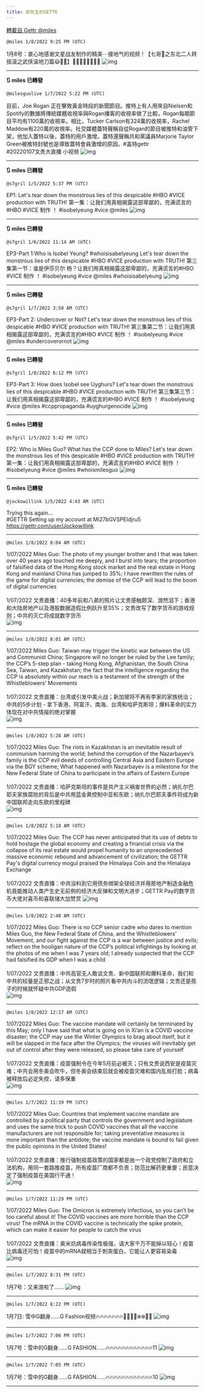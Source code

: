```yaml
---
title: 郭先生的GETTR
---
```

[轉載自 Gettr @miles](https://gettr.com/user/miles)

`@miles 1/8/2022 9:25 PM (UTC)`

1月8号：衷心地感谢文星战友制作的精美⋯接地气的视频！【七哥🙏之东北二人转摇滚之武侠滚地刀篇😃🙏🌽】🌽🌽🌽🌽🌽🌽🌽🌽
![img](https://media.gettr.com/group49/getter/2022/01/08/21/4d97b47a-de80-5ac6-edf9-c3d306661dda/out.jpg)

---

**:arrows_clockwise: miles 已轉發**

`@milesguolive 1/7/2022 5:22 PM (UTC)`

目前，Joe Rogan 正在擊敗黃金時段的新聞節目。推特上有人用來自Nielsen和Spotify的數據將傳統媒體收視率與Rogan播客的收視率做了比較，Rogan每期節目平均有1100萬的收視率。相比，Tucker Carlson有324萬的收視率，Rachel Maddow有220萬的收視率。社交媒體蓋特聲稱自從Rogan的節目被推特和油管下架，他加入蓋特以後，蓋特的用戶激增。蓋特還聲稱共和黨議員Marjorie Taylor Green被推特封號也是導致蓋特會員激增的原因。#盖特gettr <br/>#20220107文贵大直播  小视频 
![img](https://media.gettr.com/group9/getter/2022/01/07/17/cc941a05-6015-1a35-2000-7a1d6c746d33/out.jpg)

---

**:arrows_clockwise: miles 已轉發**

`@s7gril 1/5/2022 5:37 PM (UTC)`

EP1: Let's tear down the monstrous lies of this despicable #HBO #VICE production with TRUTH!  第一集：让我们用真相揭露这部卑鄙的，充满谎言的#HBO #VICE 制作 ！   #isobelyeung #vice @miles
![img](https://media.gettr.com/group1/origin/2022/01/05/17/a7d72764-f9bf-8806-6f74-c6bbd01deaa9/out.jpg)

---

**:arrows_clockwise: miles 已轉發**

`@s7gril 1/6/2022 11:14 AM (UTC)`

EP3-Part 1:Who is Isobel Yeung? #whoisisabelyeung Let's tear down the monstrous lies of this despicable  #HBO #VICE production with TRUTH!  第三集第一节：谁是伊莎贝尔 杨？让我们用真相揭露这部卑鄙的，充满谎言的#HBO #VICE 制作 ！   #isobelyeung #vice @miles #whoisisabelyeung
![img](https://media.gettr.com/group39/origin/2022/01/06/11/09b67a81-00a3-9aab-f3c4-17981d1a5564/out.jpg)

---

**:arrows_clockwise: miles 已轉發**

`@s7gril 1/7/2022 3:50 AM (UTC)`

EP3-Part 2: Undercover or Not? Let's tear down the monstrous lies of this despicable #HBO #VICE production with TRUTH!  第三集第二节：让我们用真相揭露这部卑鄙的，充满谎言的#HBO #VICE 制作 ！   #isobelyeung #vice @miles #undercoverornot
![img](https://media.gettr.com/group46/origin/2022/01/07/03/35722c67-5e16-321a-916c-0cad56dc5892/out.jpg)

---

**:arrows_clockwise: miles 已轉發**

`@s7gril 1/8/2022 6:12 PM (UTC)`

EP3-Part 3: How does Isobel see Uyghurs? Let's tear down the monstrous lies of this despicable #HBO #VICE production with TRUTH!  第三集第三节：让我们用真相揭露这部卑鄙的，充满谎言的#HBO #VICE 制作 ！   #isobelyeung #vice @miles #ccppropaganda #uyghurgenocide
![img](https://media.gettr.com/group13/origin/2022/01/08/18/d14843f2-2fd9-d56c-4f68-d3539f44ad5d/out.jpg)

---

**:arrows_clockwise: miles 已轉發**

`@s7gril 1/5/2022 5:42 PM (UTC)`

EP2: Who is Miles Guo? What has the CCP done to Miles? Let's tear down the monstrous lies of this despicable #HBO #VICE production with TRUTH!  第一集：让我们用真相揭露这部卑鄙的，充满谎言的#HBO #VICE 制作 ！   #isobelyeung #vice @miles #whoismilesguo
![img](https://media.gettr.com/group41/origin/2022/01/05/17/313b91d7-15e4-02fd-6839-76b319d0d39b/out.jpg)

---

**:arrows_clockwise: miles 已轉發**

`@jockowillink 1/5/2022 4:43 AM (UTC)`

Trying this again…<br/>#GETTR Setting up my account at  Mi27bGVSPEIdjru5 <br/>  https://gettr.com/user/Jockowillink

---

`@miles 1/8/2022 8:04 AM (UTC)`

1/07/2022 Miles Guo: The photo of my younger brother and I that was taken over 40 years ago touched me deeply, and I burst into tears; the proportion of falsified data of the Hong Kong stock market and the real estate in Hong Kong and mainland China has jumped to 35%; I have rewritten the rules of the game for digital currencies; the demise of the CCP will lead to the boom of digital currencies<br/><br/>1/07/2022 文贵直播：40多年前和八弟的照片让文贵感触颇深、潸然泪下；香港和大陆房地产以及港股数据造假比例跃升至35%；文贵改写了数字货币的游戏规则；中共的灭亡将成就数字货币<br/>
![img](https://media.gettr.com/group18/getter/2022/01/08/08/1a770c3d-d986-0d34-b565-8dc4ffd8a7ed/out.jpg)

---

`@miles 1/8/2022 8:01 AM (UTC)`

1/07/2022 Miles Guo: Taiwan may trigger the kinetic war between the US and Communist China; Singapore will no longer be ruled by the Lee family; the CCP’s 5-step plan - taking Hong Kong, Afghanistan, the South China Sea, Taiwan, and Kazakhstan; the fact that the intelligence regarding the CCP is absolutely within our reach is a testament of the strength of the Whistleblowers’ Movements<br/><br/>1/07/2022 文贵直播：台湾或引发中美火战；新加坡将不再有李家的家族统治；中共的5步计划 - 拿下香港、阿富汗、南海、台湾和哈萨克斯坦；爆料革命的实力体现在对中共情报的绝对掌握<br/>
![img](https://media.gettr.com/group1/getter/2022/01/08/08/717d85e9-ab3e-e7cb-1a9f-90934ad7cf63/out.jpg)

---

`@miles 1/8/2022 5:28 AM (UTC)`

1/07/2022 Miles Guo: The riots in Kazakhstan is an inevitable result of communism harming the world; behind the corruption of the Nazarbayev’s family is the CCP evil deeds of controlling Central Asia and Eastern Europe via the BGY scheme; What happened with Nazarbayev is a milestone for the New Federal State of China to participate in the affairs of Eastern Europe<br/><br/>1/07/2022 文贵直播：哈萨克斯坦的事件是共产主义祸害世界的必然；纳扎尔巴耶夫家族腐败的背后是中共用蓝金黄控制中亚和东欧；纳扎尔巴耶夫事件将成为新中国联邦走向东欧的里程碑<br/>
![img](https://media.gettr.com/group7/getter/2022/01/08/05/e79c2d01-918c-1b0e-8f35-8e506a1b16c2/out.jpg)

---

`@miles 1/8/2022 5:18 AM (UTC)`

1/07/2022 Miles Guo: The CCP has never anticipated that its use of debts to hold hostage the global economy and creating a financial crisis via the collapse of its real estate would propel humanity to an unprecedented massive economic rebound and advancement of civilization; the GETTR Pay's digital currency mogul praised the Himalaya Coin and the Himalaya Exchange<br/><br/>1/07/2022 文贵直播：中共没料到它用债务绑架全球经济并用房地产制造金融危机竟能推动人类产生史无前例的经济大反弹和文明大进步；GETTR Pay的数字货币大佬对喜币和喜联储大加赞赏
![img](https://media.gettr.com/group17/getter/2022/01/08/05/01a8483d-ca38-be55-eba5-7a110a298d79/out.jpg)

---

`@miles 1/8/2022 2:40 AM (UTC)`

1/07/2022 Miles Guo: There is no CCP senior cadre who dares to mention Miles Guo, the New Federal State of China, and the Whistleblowers’ Movement, and our fight against the CCP is a war between justice and evils; reflect on the hooligan nature of the CCP’s political infightings by  looking at the photos of me when I was 7 years old; I already suspected that the CCP had falsified its GDP when I was a child<br/><br/>1/07/2022 文贵直播：中共高官无人敢谈文贵、新中国联邦和爆料革命，我们和中共的较量是正邪之战；从文贵7岁时的照片看中共内斗的流氓逻辑；文贵还是孩子的时候就怀疑中共GDP造假<br/>
![img](https://media.gettr.com/group1/getter/2022/01/08/02/c8b9c716-9bc4-1be8-987a-93ab7906f4ff/out.jpg)

---

`@miles 1/8/2022 12:17 AM (UTC)`

1/07/2022 Miles Guo: The vaccine mandate will certainly be terminated by this May; only I have said that what is going on in Xi’an is a COVID vaccine disaster; the CCP may use the Winter Olympics to brag about itself, but it will be slapped in the face after the Olympics; the viruses will inevitably get out of control after they were released, so please take care of yourself<br/><br/>1/07/2022 文贵直播：疫苗强制令在今年5月前必被灭；只有文贵说西安是疫苗灾难；中共会用冬奥会吹牛，但冬奥会结束后就会被疫苗灾难和国内乱局打脸；病毒被释放后必定失控，请多保重<br/>
![img](https://media.gettr.com/group10/getter/2022/01/08/00/9f84b7a1-2f00-0726-c533-34bdbecd7297/out.jpg)

---

`@miles 1/7/2022 11:39 PM (UTC)`

1/07/2022 Miles Guo: Countries that implement vaccine mandate are controlled by a political party that controls the government and legislature and uses the same trick to push COVID vaccines that all the vaccine manufacturers are not responsible for; taking preventative measures is more important than the antidote; the vaccine mandate is bound to fail given the public opinions in the United States!<br/><br/>1/07/2022 文贵直播：推行强制疫苗政策的国家都是由一个政党控制了政府和立法机构，用同一套路推疫苗，所有疫苗厂商都不负责；防范比解药更重要；民意决定了强制疫苗在美国行不通！<br/>
![img](https://media.gettr.com/group32/getter/2022/01/07/23/8d0c88c0-6902-fcb3-d564-52ceff545e77/out.jpg)

---

`@miles 1/7/2022 11:29 PM (UTC)`

1/07/2022 Miles Guo: The Omicron is extremely infectious, so you can’t be too careful about it! The COVID vaccines are more horrible than the CCP virus! The mRNA in the COVID vaccine is technically the spike protein, which can make it easier for people to catch the virus<br/><br/>1/07/2022 文贵直播：奥米炕病毒传染性极强，请大家千万不能掉以轻心！疫苗比病毒还可怕！疫苗中的mRNA就相当于刺突蛋白，它能让人更容易染毒<br/>
![img](https://media.gettr.com/group46/getter/2022/01/07/23/55461b65-b221-25ed-0aae-099c03d9ca2b/out.jpg)

---

`@miles 1/7/2022 8:31 PM (UTC)`

1月7号：又来浪啦了……
![img](https://media.gettr.com/group22/getter/2022/01/07/20/8301394a-9318-016c-81af-5cd1800882e7/8763d0f4461aa61702c6b687f4313266.jpg)

---

`@miles 1/7/2022 8:22 PM (UTC)`

1月7日: 雪中G翻身……G Fashion视频🔥🔥🔥🔥🔥🔥🔥🥰🥰🎊🎊❄️❄️🎉🎉
![img](https://media.gettr.com/group15/getter/2022/01/07/20/1dd3e0fd-cba8-5ef3-1568-aab92284836f/out.jpg)

---

`@miles 1/7/2022 7:06 PM (UTC)`

1月7号：雪中的G翻身……G FASHION……🔥🔥🔥🔥🔥🔥🔥🔥🔥🔥🔥🔥11
![img](https://media.gettr.com/group31/getter/2022/01/07/19/c754dfc0-d927-8316-d3a2-f10775ae9609/9f348bff4636424e105759fb0ef18c73.jpg)

---

`@miles 1/7/2022 7:05 PM (UTC)`

1月7号：雪中的G翻身……G FASHION……🔥🔥🔥🔥🔥🔥🔥🔥🔥🔥🔥🔥10
![img](https://media.gettr.com/group31/getter/2022/01/07/19/3dc05d2e-4958-c098-2bc8-ee5a02b8a637/102412b9ecba292babd4fc416d3ab088.jpg)

---


